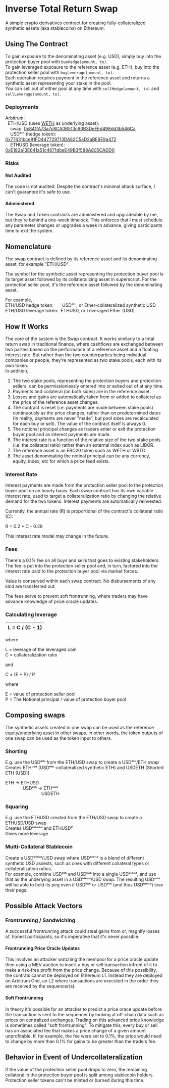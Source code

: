 # Inverse Total Return Swap
A simple crypto derivatives contract for creating fully-collateralized synthetic assets (aka stablecoins) on Ethereum.

## Using The Contract
To gain exposure to the denominating asset (e.g. USD), simply buy into the protection buyer pool with `buyHedge(amount, to)`.  
To gain leveraged exposure to the reference asset (e.g. ETH), buy into the protection seller pool with `buyLeverage(amount, to)`.  
Each operation requires payment in the reference asset and returns a synthetic asset representing your stake in the pool.  
You can sell out of either pool at any time with `sellHedge(amount, to)` and `sellLeverage(amount, to)`.

### Deployments
Arbitrum:  
&nbsp;&nbsp;ETH/USD (uses [WETH](https://arbiscan.io/address/0x82af49447d8a07e3bd95bd0d56f35241523fbab1#writeProxyContract) as underlying asset):  
&nbsp;&nbsp;&nbsp;&nbsp;swap: [0x841fA73a7c8CA0B513c60B3DeEEd498dd3b546Ca](https://arbiscan.io/address/0x841fa73a7c8ca0b513c60b3deeed498dd3b546ca#writeProxyContract)  
&nbsp;&nbsp;&nbsp;&nbsp;USDᵉᵗʰ (hedge token): [0x77431bce81FD447729713DA82C5aD2aBE9E9a472](https://arbiscan.io/address/0x77431bce81fd447729713da82c5ad2abe9e9a472#writeProxyContract)  
&nbsp;&nbsp;&nbsp;&nbsp;ETHUSD (leverage token): [0xE183a13E641a51c4671dbeE49B3f588A805CADD0](https://arbiscan.io/address/0xe183a13e641a51c4671dbee49b3f588a805cadd0#writeProxyContract)  


### Risks
#### Not Audited
The code is not audited. Despite the contract's minimal attack surface, I can't guarantee it's safe to use.

#### Administered
The Swap and Token contracts are administered and upgradeable by me, but they're behind a one-week timelock.
This enforces that I must schedule any parameter changes or upgrades a week in advance, giving participants time to exit the system.

## Nomenclature
The swap contract is defined by its reference asset and its denominating asset, for example "ETH/USD".  
  
The symbol for the synthetic asset representing the protection buyer pool is its target asset followed by its collateralizing asset in superscript. For the protection seller pool, it's the reference asset followed by the denominating asset.

For example,  
ETH/USD hedge token: &nbsp;&nbsp;&nbsp;&nbsp;&nbsp;&nbsp;USDᵉᵗʰ, or Ether-collateralized synthetic USD  
ETH/USD leverage token: &nbsp;ETHUSD, or Leveraged Ether (USD)

## How It Works
The core of the system is the Swap contract. It works similarly to a total return swap in traditional finance, where cashflows are exchanged between two parties based on the performance of a reference asset and a floating interest rate. But rather than the two counterparties being individual companies or people, they're represented as two stake pools, each with its own token.  
In addition,
  1. The two stake pools, representing the protection buyers and protection sellers, can be permissionlessly entered into or exited out of at any time.
  2. Payments and collateral (on both sides) are in the reference asset.
  3. Losses and gains are automatically taken from or added to collateral as the price of the reference asset changes.
  4. The contract is reset (i.e. payments are made between stake pools) continuously as the price changes, rather than on predetermined dates (In reality, payments are never "made", but pool sizes are recalculated for each buy or sell). The value of the contract itself is always 0.
  5. The notional principal changes as traders enter or exit the protection buyer pool and as interest payments are made.
  6. The interest rate is a function of the relative size of the two stake pools (i.e. the collateral ratio) rather than an external index such as LIBOR.
  7. The reference asset is an ERC20 token such as WETH or WBTC.
  8. The asset denominating the notinal principal can be any currency, equity, index, etc for which a price feed exists.
  
### Interest Rate
Interest payments are made from the protection seller pool to the protection buyer pool on an hourly basis. Each swap contract has its own variable interest rate, used to target a collateralization ratio by changing the relative demand for the two tokens. Interest payments are automatically reinvested.

Currently, the annual rate (R) is proportional of the contract's collateral ratio (C):

R = 0.2 * C - 0.28

This interest rate model may change in the future.
  
### Fees
There's a 0.1% fee on all buys and sells that goes to existing stakeholders. The fee is put into the protection seller pool and, in turn, factored into the interest rate paid to the protection buyer pool via market forces.

Value is conserved within each swap contract. No disbursements of any kind are transferred out.

The fees serve to prevent soft frontrunning, where traders may have advance knowledge of price oracle updates.
  
### Calculating leverage

| L = C / (C - 1) |
| --------------- |

where

L = leverage of the leveraged coin  
C = collateralization ratio

and

C = (E + P) / P

where

E = value of protection seller pool  
P = The Notional principal / value of protection buyer pool
  
<!-- <img src="https://user-images.githubusercontent.com/13501607/150663503-7f72bbd7-2fb9-46fb-9ca5-0dc333cd9ddb.png" width="50%" height="50%">

  
- Market forces determine R and keep it above 1:  
  - As R falls closer to 1:  
    - L increases asymptotically toward infinity, increasing demand for the unstablecoin. R rises again as unstablecoins are bought.  
    - Risk of the peg breaking becomes greater, decreasing demand for the stablecoin. R rises again as stablecoins are sold.   -->

## Composing swaps
The synthetic assets created in one swap can be used as the reference equity/underlying asset in other swaps. In other words, the token outputs of one swap can be used as the token input to others.

### Shorting
E.g. use the USDᵉᵗʰ from the ETH/USD swap to create a USDᵉᵗʰ/ETH swap  
Creates ETHᵘˢᵈ (USDᵉᵗʰ-collateralized synthetic ETH) and USDETH (Shorted ETH (USD))  
  
ETH -> ETHUSD  
&nbsp;&nbsp;&nbsp;&nbsp;&nbsp;&nbsp;&nbsp;&nbsp;&nbsp;&nbsp;&nbsp;&nbsp;&nbsp;&nbsp;USDᵉᵗʰ -> ETHᵘˢᵈ  
&nbsp;&nbsp;&nbsp;&nbsp;&nbsp;&nbsp;&nbsp;&nbsp;&nbsp;&nbsp;&nbsp;&nbsp;&nbsp;&nbsp;&nbsp;&nbsp;&nbsp;&nbsp;&nbsp;&nbsp;&nbsp;&nbsp;&nbsp;&nbsp;&nbsp;&nbsp;&nbsp;&nbsp;&nbsp;USDETH  

### Squaring
E.g. use the ETHUSD created from the ETH/USD swap to create a ETHUSD/USD swap  
Creates USDᵉᵗʰᵘˢᵈ and ETHUSD²  
Gives more leverage

### Multi-Collateral Stablecoin
Create a USDᵇˡᵉⁿᵈ/USD swap where USDᵇˡᵉⁿᵈ is a blend of different synthetic USD assests, such as ones with different collateral types or collateralization ratios.  
For example, combine USDᵉᵗʰ and USDˡⁱⁿᵏ into a single USDᵇˡᵉⁿᵈ, and use that as the underlying asset in a USDᵇˡᵉⁿᵈ/USD swap.  The resulting USDᵘˢᵈ will be able to hold its peg even if USDˡⁱⁿᵏ or USDᵉᵗʰ (and thus USDᵇˡᵉⁿᵈ) lose their pegs.
<!-- 
## Comparison to Existing Projects
### MakerDAO
The products offered are very similar to those of MakerDAO but require zero maintainence, have no fees and are easier to conceptualize. Similar to DAI, the stablecoin is overcollateralized with an underlying asset such as ETH. And similar to a CDP, the protection seller pool token offers leveraged exposure to said underlying asset. But, unlike MakerDAO's CDPs, protection seller pool tokens are fungible just like any other. They're liquid and can be bought or sold on exchanges with little hastle or premiums.
#### Differences
DAI is a soft-pegged stablecoin with a hard-pegged collateralization ratio. USDᵉᵗʰ, on the other hand, is hard pegged to its price feed but has a soft-pegged collateralization ratio. Similar to how the value of DAI is maintained, the collateralization ratio of USDᵉᵗʰ is maintained through adjustments to the intererest rate. Unlike DAI, the interest rate is updated according to an interst rate model.

##### Better Stability with a Variable Collateralization Ratio
The stablecoin should achieve greater stability than MakerDAO's DAI by allowing the collateralization ratio to vary with market forces.  

DAI has maintained its peg well for the vast majority of its existence, but during a sharp drop in ETH price in March 2020, DAI deviated from its peg by over 20%. I believe a hard collateralization ratio was at least partially to blame for the extreme deviation. Burning mass quantities of DAI through CDP liquidations and deleveraging caused demand for DAI to outstrip supply.
  
The inverse TRS contract always buys back (and burns) its stablecoins at a rate such that the stablecoin exactly holds its peg. To do so at any greater or lesser rate would, by the law of supply and demand, break the peg. This is achieved very simply: users can sell their stablecoins back to the contract to be burned at any time for exactly the peg amount. They can also mint new stablecoins for the peg amount.

##### Value is Conserved
Unlike MakerDAO, there is no DAO that siphons value out of the system through interest rates or liquidation fees.  
The contract is also much simpler than MakerDAO, requiring no external services or auction mechanisms. This removes the need for even necessary fees.

##### Single Collateral Type Per System
DAI is collateralized with a mix of assets, including ETH, BAT, and USDC. Having a diverse porfolio of collateral assets mitigates risk of the system becoming undercollateralized.  
Each inverse TRS contract is collateralized with only one asset, but multliple contracts will be deployed, each with its own collateral. This allows traders a choice in the types and ratios of the collateral underlying their hedges. Alternatively, a blended collateral contract is planned to mix multiple collateral types into one, allowing for a multi-collateral stablecoin.

### Synthetix
From an end user's perspective, ESSA and Synthetix are very similar. They both offer collateralized synthetic assets but under the hood there are a number of differences. Most notably, the type of collateral used and the segmentation of debt. Synthetix uses its own native token to collateralize all its synths in a 'pooled debt' model. ESSA, on the other hand, uses only existing crypto assets such as ETH and segments debt between each of its synths.
-->
## Possible Attack Vectors
### Frontrunning / Sandwiching
A successful frontrunning attack could steal gains from or, magnify losses of, honest participants, so it's imperative that it's never possible.   
  
#### Frontrunning Price Oracle Updates
This involves an attacker watching the mempool for a price oracle update then using a MEV auction to insert a buy or sell transaction infront of it to make a risk-free profit from the price change. Because of this possibility, the contrats cannot be deployed on Ethereum L1. Instead they are deployed on Arbitrum One, an L2 where transactions are executed in the order they are received by the sequencer(s).
  
#### Soft Frontrunning
In theory it's possible for an attacker to predict a price orace update before the transaction is sent to the sequencer by looking at off-chain data such as prices on centralized exchanges. Trading on this advanced price knowledge is sometimes called "soft frontrunning". To mitigate this, every buy or sell has an associated fee that makes a price change of a given amount unprofitable. If, for example, the fee were set to 0.1%, the price would need to change by more than 0.1% for gains to be greater than the trade's fee.

## Behavior in Event of Undercollateralization
If the value of the protection seller pool drops to zero, the remaining collateral in the protection buyer pool is split among stablecoin holders. Protection seller tokens can't be minted or burned during this time.
